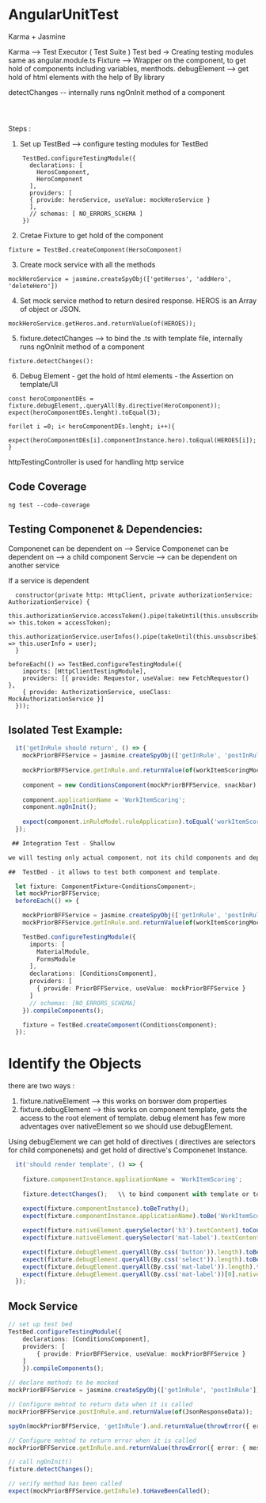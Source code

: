 # AngularUnitTest
Karma + Jasmine

Karma --> Test Executor ( Test Suite )
Test bed -> Creating testing modules same as angular.module.ts
Fixture --> Wrapper on the component, to get hold of components including variables, menthods.
debugElement --> get hold of html elements with the help of By library

detectChanges -- internally runs ngOnInit method of a component


```



```
Steps :



1) Set up TestBed --> configure testing modules for TestBed
```
    TestBed.configureTestingModule({
      declarations: [
        HerosComponent,
        HeroComponent
      ],
      providers: [
      { provide: heroService, useValue: mockHeroService }
      ],
      // schemas: [ NO_ERRORS_SCHEMA ]
    })
```
2) Cretae Fixture to get hold of the component
```
fixture = TestBed.createComponent(HersoComponent)
```
3) Create mock service with all the methods
```
mockHeroService = jasmine.createSpyObj(['getHersos', 'addHero', 'deleteHero'])

```
4) Set mock service method to return desired response. HEROS is an Array of object or JSON.
```
mockHeroService.getHeros.and.returnValue(of(HEROES));
```
5) fixture.detectChanges --> to bind the .ts with template file, internally runs ngOnInit method of a component
```
fixture.detectChanges():
```
6) Debug Element - get the hold of html elements -  the Assertion on template/UI
```
const heroComponentDEs = fixture.debugElement,.queryAll(By.directive(HeroComponent));
expect(heroComponentDEs.lenght).toEqual(3);

for(let i =0; i< heroComponentDEs.lenght; i++){
    expect(heroComponentDEs[i].componentInstance.hero).toEqual(HEROES[i]);
}

```


httpTestingController is used for handling http service

## Code Coverage
```
ng test --code-coverage
```


## Testing Componenet & Dependencies:
Componenet can be dependent on --> Service
Componenet can be dependent on --> a child component
Servcie --> can be dependent on another service

If a service is dependent

```
  constructor(private http: HttpClient, private authorizationService: AuthorizationService) {
    this.authorizationService.accessToken().pipe(takeUntil(this.unsubscribe$)).subscribe((accessToken) => this.token = accessToken);
    this.authorizationService.userInfos().pipe(takeUntil(this.unsubscribe$)).subscribe(user => this.userInfo = user);
  }
```

```
beforeEach(() => TestBed.configureTestingModule({
    imports: [HttpClientTestingModule],
    providers: [{ provide: Requestor, useValue: new FetchRequestor() },
    { provide: AuthorizationService, useClass: MockAuthorizationService }]
  }));
```


## Isolated Test Example:

```typescript
  it('getInRule should return', () => {
    mockPriorBFFService = jasmine.createSpyObj(['getInRule', 'postInRule']);            \\ create mock service
    
    mockPriorBFFService.getInRule.and.returnValue(of(workItemScoringMockResponse));      \\ set response to receive when getInRule method is called. `of` is used to return obeservable.
    
    component = new ConditionsComponent(mockPriorBFFService, snackbar);
    
    component.applicationName = 'WorkItemScoring';
    component.ngOnInit();
    
    expect(component.inRuleModel.ruleApplication).toEqual('workItemScoring');
  });

 ## Integration Test - Shallow

we will testing only actual component, not its child components and dependencies

##  TestBed - it allows to test both component and template.

  let fixture: ComponentFixture<ConditionsComponent>;
  let mockPriorBFFService;
  beforeEach(() => {

    mockPriorBFFService = jasmine.createSpyObj(['getInRule', 'postInRule']);
    mockPriorBFFService.getInRule.and.returnValue(of(workItemScoringMockResponse));

    TestBed.configureTestingModule({
      imports: [
        MaterialModule,
        FormsModule
      ],
      declarations: [ConditionsComponent],
      providers: [
        { provide: PriorBFFService, useValue: mockPriorBFFService }
      ]
      // schemas: [NO_ERRORS_SCHEMA]
    }).compileComponents();

    fixture = TestBed.createComponent(ConditionsComponent);
  });

```

# Identify the Objects

there are two ways :

1) fixture.nativeElement --> this works on borswer dom properties
2) fixture.debugElement  --> this works on component template, gets the access to the root element of template. debug element has few more adventages over nativeElement so we should use debugElement. 

Using debugElement we can get hold of directives ( directives are selectors for child componenets) and get hold of directive's Componenet Instance.

```typescript
  it('should render template', () => {
  
    fixture.componentInstance.applicationName = 'WorkItemScoring';
    
    fixture.detectChanges();   \\ to bind component with template or to reflect the changes on template
    
    expect(fixture.componentInstance).toBeTruthy();
    expect(fixture.componentInstance.applicationName).toBe('WorkItemScoring');

    expect(fixture.nativeElement.querySelector('h3').textContent).toContain('Work Item Scoring Application');
    expect(fixture.nativeElement.querySelector('mat-label').textContent).toContain('Task ID');

    expect(fixture.debugElement.queryAll(By.css('button')).length).toBe(1);
    expect(fixture.debugElement.queryAll(By.css('select')).length).toBe(13);
    expect(fixture.debugElement.queryAll(By.css('mat-label')).length).toBe(17);
    expect(fixture.debugElement.queryAll(By.css('mat-label'))[0].nativeElement.textContent).toContain('Task ID');
  });
```
## Mock Service 

```typescript
// set up test bed
TestBed.configureTestingModule({
    declarations: [ConditionsComponent],
    providers: [
        { provide: PriorBFFService, useValue: mockPriorBFFService }
    ]
    }).compileComponents();

// declare methods to be mocked
mockPriorBFFService = jasmine.createSpyObj(['getInRule', 'postInRule']);

// Configure mehtod to return data when it is called
mockPriorBFFService.postInRule.and.returnValue(of(JsonResponseData));

spyOn(mockPriorBFFService, 'getInRule').and.returnValue(throwError({ error: { message: 'testing error' } }));

// Configure mehtod to return error when it is called
mockPriorBFFService.getInRule.and.returnValue(throwError({ error: { message: 'testing error' } })); 

// call ngOnInit()
fixture.detectChanges();

// verify method has been called
expect(mockPriorBFFService.getInRule).toHaveBeenCalled();
```

